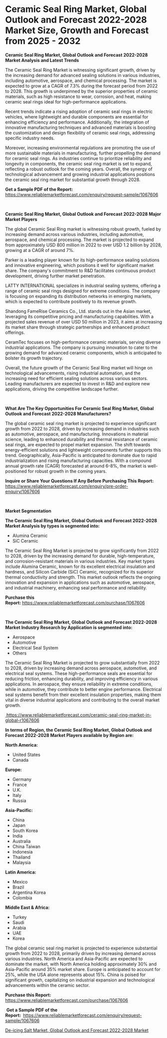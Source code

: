 <p><h1>Ceramic Seal Ring Market, Global Outlook and Forecast 2022-2028 Market Size, Growth and Forecast from 2025 - 2032</h1></p><p><strong>Ceramic Seal Ring Market, Global Outlook and Forecast 2022-2028 Market Analysis and Latest Trends</strong></p>
<p><p>The Ceramic Seal Ring Market is witnessing significant growth, driven by the increasing demand for advanced sealing solutions in various industries, including automotive, aerospace, and chemical processing. The market is expected to grow at a CAGR of 7.3% during the forecast period from 2022 to 2028. This growth is underpinned by the superior properties of ceramic materials, such as high resistance to wear, corrosion, and heat, making ceramic seal rings ideal for high-performance applications.</p><p>Recent trends indicate a rising adoption of ceramic seal rings in electric vehicles, where lightweight and durable components are essential for enhancing efficiency and performance. Additionally, the integration of innovative manufacturing techniques and advanced materials is boosting the customization and design flexibility of ceramic seal rings, addressing specific industry needs.</p><p>Moreover, increasing environmental regulations are promoting the use of more sustainable materials in manufacturing, further propelling the demand for ceramic seal rings. As industries continue to prioritize reliability and longevity in components, the ceramic seal ring market is set to expand, reflecting a robust outlook for the coming years. Overall, the synergy of technological advancement and growing industrial applications positions the ceramic seal ring market for substantial growth through 2028.</p></p>
<p><strong>Get a Sample PDF of the Report:&nbsp;</strong> <a href="https://www.reliablemarketforecast.com/enquiry/request-sample/1067606?utm_campaign=2315&utm_medium=2&utm_source=Github&utm_content=ia&utm_term=21032025&utm_id=ceramic-seal-ring-market-global-outlook-and-forecast-2022-2028">https://www.reliablemarketforecast.com/enquiry/request-sample/1067606</a></p>
<p>&nbsp;</p>
<p><strong>Ceramic Seal Ring Market, Global Outlook and Forecast 2022-2028 Major Market Players</strong></p>
<p><p>The global Ceramic Seal Ring market is witnessing robust growth, fueled by increasing demand across various industries, including automotive, aerospace, and chemical processing. The market is projected to expand from approximately USD 800 million in 2022 to over USD 1.2 billion by 2028, growing at a CAGR of around 7%.</p><p>Parker is a leading player known for its high-performance sealing solutions and innovative engineering, which positions it well for significant market share. The company's commitment to R&D facilitates continuous product development, driving further market penetration.</p><p>LATTY INTERNATIONAL specializes in industrial sealing systems, offering a range of ceramic seal rings designed for extreme conditions. The company is focusing on expanding its distribution networks in emerging markets, which is expected to contribute positively to its revenue growth.</p><p>Shandong FameRise Ceramics Co., Ltd. stands out in the Asian market, leveraging its competitive pricing and manufacturing capabilities. With a projected sales revenue of over USD 50 million in 2023, it aims at increasing its market share through strategic partnerships and enhanced product offerings.</p><p>CeramTec focuses on high-performance ceramic materials, serving diverse industrial applications. The company is pursuing innovation to cater to the growing demand for advanced ceramic components, which is anticipated to bolster its growth trajectory.</p><p>Overall, the future growth of the Ceramic Seal Ring market will hinge on technological advancements, rising industrial automation, and the increasing need for efficient sealing solutions across various sectors. Leading manufacturers are expected to invest in R&D and explore new applications, driving the competitive landscape further.</p></p>
<p>&nbsp;</p>
<p><strong>What Are The Key Opportunities For Ceramic Seal Ring Market, Global Outlook and Forecast 2022-2028 Manufacturers?</strong></p>
<p><p>The global ceramic seal ring market is projected to experience significant growth from 2022 to 2028, driven by increasing demand in industries such as automotive, aerospace, and manufacturing. Innovations in material science, leading to enhanced durability and thermal resistance of ceramic seal rings, are expected to propel market expansion. The shift towards energy-efficient solutions and lightweight components further supports this trend. Geographically, Asia-Pacific is anticipated to dominate due to rapid industrialization and rising manufacturing capacities. With a compound annual growth rate (CAGR) forecasted at around 6-8%, the market is well-positioned for robust growth in the coming years.</p></p>
<p><strong>Inquire or Share Your Questions If Any Before Purchasing This Report:</strong> <a href="https://www.reliablemarketforecast.com/enquiry/pre-order-enquiry/1067606?utm_campaign=2315&utm_medium=2&utm_source=Github&utm_content=ia&utm_term=21032025&utm_id=ceramic-seal-ring-market-global-outlook-and-forecast-2022-2028">https://www.reliablemarketforecast.com/enquiry/pre-order-enquiry/1067606</a></p>
<p>&nbsp;</p>
<p><strong>Market Segmentation</strong></p>
<p><strong>The Ceramic Seal Ring Market, Global Outlook and Forecast 2022-2028 Market Analysis by types is segmented into:</strong></p>
<p><ul><li>Alumina Ceramic</li><li>SiC Ceramic</li></ul></p>
<p><p>The Ceramic Seal Ring Market is projected to grow significantly from 2022 to 2028, driven by the increasing demand for durable, high-temperature, and corrosion-resistant materials in various industries. Key market types include Alumina Ceramic, known for its excellent electrical insulation and hardness, and Silicon Carbide (SiC) Ceramic, recognized for its superior thermal conductivity and strength. This market outlook reflects the ongoing innovation and expansion in applications such as automotive, aerospace, and industrial machinery, enhancing seal performance and reliability.</p></p>
<p><strong>Purchase this Report:&nbsp;</strong><a href="https://www.reliablemarketforecast.com/purchase/1067606?utm_campaign=2315&utm_medium=2&utm_source=Github&utm_content=ia&utm_term=21032025&utm_id=ceramic-seal-ring-market-global-outlook-and-forecast-2022-2028">https://www.reliablemarketforecast.com/purchase/1067606</a></p>
<p>&nbsp;</p>
<p><strong>The Ceramic Seal Ring Market, Global Outlook and Forecast 2022-2028 Market Industry Research by Application is segmented into:</strong></p>
<p><ul><li>Aerospace</li><li>Automotive</li><li>Electrical Seal System</li><li>Others</li></ul></p>
<p><p>The Ceramic Seal Ring Market is projected to grow substantially from 2022 to 2028, driven by increasing demand across aerospace, automotive, and electrical seal systems. These high-performance seals are essential for reducing friction, enhancing durability, and improving efficiency in various applications. In aerospace, they ensure reliability in extreme conditions, while in automotive, they contribute to better engine performance. Electrical seal systems benefit from their excellent insulation properties, making them vital in diverse industrial applications and contributing to the overall market growth.</p></p>
<p><a href="https://www.reliablemarketforecast.com/ceramic-seal-ring-market-in-global-r1067606?utm_campaign=2315&utm_medium=2&utm_source=Github&utm_content=ia&utm_term=21032025&utm_id=ceramic-seal-ring-market-global-outlook-and-forecast-2022-2028">&nbsp;https://www.reliablemarketforecast.com/ceramic-seal-ring-market-in-global-r1067606</a></p>
<p><strong>In terms of Region, the Ceramic Seal Ring Market, Global Outlook and Forecast 2022-2028 Market Players available by Region are:</strong></p>
<p>
    <p> <strong> North America: </strong>
        <ul>
            <li>United States</li>
            <li>Canada</li>
        </ul>
        </p> 
    <p> <strong> Europe: </strong>
        <ul>
            <li>Germany</li>
            <li>France</li>
            <li>U.K.</li>
            <li>Italy</li>
            <li>Russia</li>
        </ul>
        </p> 
    <p> <strong> Asia-Pacific: </strong>
        <ul>
            <li>China</li>
            <li>Japan</li>
            <li>South Korea</li>
            <li>India</li>
            <li>Australia</li>
            <li>China Taiwan</li>
            <li>Indonesia</li>
            <li>Thailand</li>
            <li>Malaysia</li>
        </ul>
        </p> 
    <p> <strong> Latin America: </strong>
        <ul>
            <li>Mexico</li>
            <li>Brazil</li>
            <li>Argentina Korea</li>
            <li>Colombia</li>
        </ul>
        </p> 
    <p> <strong> Middle East & Africa: </strong>
        <ul>
            <li>Turkey</li>
            <li>Saudi</li>
            <li>Arabia</li>
            <li>UAE</li>
            <li>Korea</li>
        </ul>
    </p>
    </p>
<p><p>The global ceramic seal ring market is projected to experience substantial growth from 2022 to 2028, primarily driven by increasing demand across various industries. North America and Asia-Pacific are expected to dominate the market, with North America holding approximately 30% and Asia-Pacific around 35% market share. Europe is anticipated to account for 25%, while the USA alone represents about 15%. China is poised for significant growth, capitalizing on industrial expansion and technological advancements within the ceramic sector.</p></p>
<p><strong>Purchase this Report: </strong><a href="https://www.reliablemarketforecast.com/purchase/1067606?utm_campaign=2315&utm_medium=2&utm_source=Github&utm_content=ia&utm_term=21032025&utm_id=ceramic-seal-ring-market-global-outlook-and-forecast-2022-2028">https://www.reliablemarketforecast.com/purchase/1067606</a></p>
<p>&nbsp;<strong>Get a Sample PDF of the Report:&nbsp;&nbsp;</strong><a href="https://www.reliablemarketforecast.com/enquiry/request-sample/1067606?utm_campaign=2315&utm_medium=2&utm_source=Github&utm_content=ia&utm_term=21032025&utm_id=ceramic-seal-ring-market-global-outlook-and-forecast-2022-2028">https://www.reliablemarketforecast.com/enquiry/request-sample/1067606</a></p>
<p><strong></strong></p>
<p><p><a href="https://github.com/juniordelafrance/Market-Research-Report-List-5/blob/main/de-icing-salt-market-global-outlook-and-forecast-2022-2028-market.md?utm_campaign=2315&utm_medium=2&utm_source=Github&utm_content=ia&utm_term=21032025&utm_id=ceramic-seal-ring-market-global-outlook-and-forecast-2022-2028">De-icing Salt Market, Global Outlook and Forecast 2022-2028 Market</a></p></p>